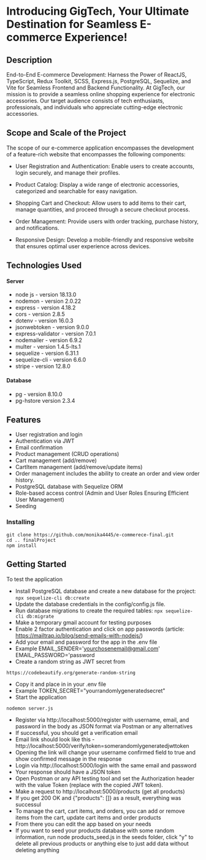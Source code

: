 # Introducing GigTech, Your Ultimate Destination for Seamless E-commerce Experience!

## Description
End-to-End E-commerce Development: Harness the Power of ReactJS, TypeScript, Redux Toolkit, SCSS, Express.js, PostgreSQL, Sequelize, and Vite for Seamless Frontend and Backend Functionality.
At GigTech, our mission is to provide a seamless online shopping experience for electronic accessories. 
Our target audience consists of tech enthusiasts, professionals, and individuals who appreciate cutting-edge electronic accessories.


## Scope and Scale of the Project
The scope of our e-commerce application encompasses the development of a feature-rich website that encompasses the following components:

* User Registration and Authentication: Enable users to create accounts, login securely, and manage their profiles.

* Product Catalog: Display a wide range of electronic accessories, categorized and searchable for easy navigation.

* Shopping Cart and Checkout: Allow users to add items to their cart, manage quantities, and proceed through a secure checkout process.

* Order Management: Provide users with order tracking, purchase history, and notifications.

* Responsive Design: Develop a mobile-friendly and responsive website that ensures optimal user experience across devices.

## Technologies Used

#### Server
* node js - version 18.13.0
* nodemon - version 2.0.22
* express - version 4.18.2
* cors - version 2.8.5
* dotenv - version 16.0.3
* jsonwebtoken - version 9.0.0
* express-validator - version 7.0.1
* nodemailer - version 6.9.2
* multer - version 1.4.5-lts.1
* sequelize - version 6.31.1
* sequelize-cli - version 6.6.0
* stripe - version 12.8.0

#### Database
* pg - version 8.10.0
* pg-hstore version 2.3.4

## Features

* User registration and login
* Authentication via JWT
* Email confirmation
* Product management (CRUD operations)
* Cart management (add/remove)
* CartItem management (add/remove/update items)
* Order management includes the ability to create an order and view order history.
* PostgreSQL database with Sequelize ORM
* Role-based access control (Admin and User Roles Ensuring Efficient User Management)
* Seeding

### Installing

```
git clone https://github.com/monika4445/e-commerece-final.git
cd .. finalProject
npm install
```

## Getting Started

To test the application

* Install PostgreSQL database and create a new database for the project:
 ```npx sequelize-cli db:create```
* Update the database credentials in the config/config.js file.
* Run database migrations to create the required tables:
```npx sequelize-cli db:migrate```
* Make a temporary gmail account for testing purposes
* Enable 2 factor authentication and click on app passwords (article: https://mailtrap.io/blog/send-emails-with-nodejs/)
* Add your email and password for the app in the .env file
* Example
EMAIL_SENDER='yourchosenemail@gmail.com'
EMAIL_PASSWORD='password
* Create a random string as JWT secret from
```
https://codebeautify.org/generate-random-string
```
* Copy it and place in in your .env file
* Example
TOKEN_SECRET="yourrandomlygeneratedsecret"
* Start the application
```
nodemon server.js
```
* Register via http://localhost:5000/register with username, email, and password in the body as JSON format via Postman or any alternatives
* If successful, you should get a verification email
* Email link should look like this - http://localhost:5000/verify/token=somerandomlygeneratedjwttoken
* Opening the link will change your username confirmed field to true and show confirmed message in the response
* Login via http://localhost:5000/login with the same email and password
* Your response should have a JSON token
* Open Postman or any API testing tool and set the Authorization header with the value Token <token> (replace <token> with the copied JWT token).
* Make a request to http://localhost:5000/products (get all products)
* If you get 200 OK and {"products": []} as a result, everything was successul
* To manage the cart, cart items, and orders, you can add or remove items from the cart, update cart items and order products
* From there you can edit the app based on your needs
* If you want to seed your products database with some random information, run node products_seed.js in the seeds folder, click "y" to delete all previous products or anything else to just add data without deleting anything
